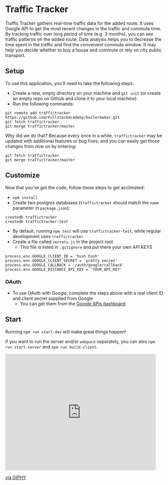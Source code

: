 # Traffic Tracker

Traffic Tracker gathers real-time traffic data for the added route.
It uses Google API to get the most recent changes in the traffic and
commute time. By tracking traffic over long period of time (e.g. 3
months), you can see traffic patterns on the added route. Data
analysis helps you to decrease the time spent in the traffic and
find the convenient commute window. It may help you decide whether
to buy a house and commute or rely on city public transport.


## Setup

To use this application, you'll need to take the following steps:

* Create a new, empty directory on your machine and `git init` (or create an empty repo on
  Github and clone it to your local machine)
* Run the following commands:

```
git remote add traffictracker https://github.com/FullstackAcademy/boilermaker.git
git fetch traffictracker
git merge traffictracker/master
```

Why did we do that? Because every once in a while, `traffictracker` may
be updated with additional features or bug fixes, and you can easily
get those changes from now on by entering:

```
git fetch traffictracker
git merge traffictracker/master
```

## Customize

Now that you've got the code, follow these steps to get acclimated:

* `npm install`
* Create two postgres databases (`traffictracker` should match the `name`
  parameter in `package.json`):

```
createdb traffictracker
createdb traffictracker-test
```

* By default, running `npm test` will use `traffictracker-test`, while
  regular development uses `traffictracker`
* Create a file called `secrets.js` in the project root
  * This file is listed in `.gitignore` and put there your own API KEYS

```
process.env.GOOGLE_CLIENT_ID = 'hush hush'
process.env.GOOGLE_CLIENT_SECRET = 'pretty secret'
process.env.GOOGLE_CALLBACK = '/auth/google/callback'
process.env.GOOGLE_DISTANCE_API_KEY = 'YOUR_API_KEY'
```

### OAuth

* To use OAuth with Google, complete the steps above with a real client
  ID and client secret supplied from Google
  * You can get them from the [Google APIs dashboard][google-apis].

[google-apis]: https://console.developers.google.com/apis/credentials

## Start

Running `npm run start-dev` will make great things happen!

If you want to run the server and/or `webpack` separately, you can also
`npm run start-server` and `npm run build-client`.


<iframe src="https://giphy.com/embed/hvMzG2wmZk42xu3eW8" width="480" height="370" frameBorder="0" class="giphy-embed" allowFullScreen></iframe><p><a href="https://giphy.com/gifs/hvMzG2wmZk42xu3eW8">via GIPHY</a></p>

